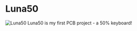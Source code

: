 # Luna50
![Luna50](https://i.imgur.com/n4euYfZ.png)
Luna50 is my first PCB project - a 50% keyboard!
